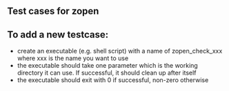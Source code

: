 ## Test cases for zopen

## To add a new testcase:

- create an executable (e.g. shell script) with a name of zopen_check_xxx where xxx is the name you want to use
- the executable should take one parameter which is the working directory it can use. If successful, it should clean up after itself
- the executable should exit with 0 if successful, non-zero otherwise
